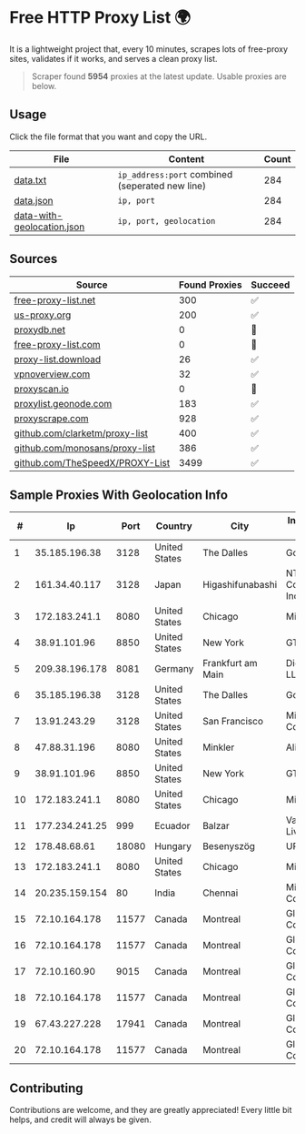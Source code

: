 
# Free HTTP Proxy List 🌍

It is a lightweight project that, every 10 minutes, scrapes lots of free-proxy sites, validates if it works, and serves a clean proxy list.


> Scraper found **5954** proxies at the latest update. Usable proxies are below.

## Usage

Click the file format that you want and copy the URL.


|File|Content|Count|
|----|-------|-----|
|[data.txt](https://raw.githubusercontent.com/themiralay/Proxy-List-World/master/data.txt)|`ip_address:port` combined (seperated new line)|284|
|[data.json](https://raw.githubusercontent.com/themiralay/Proxy-List-World/master/data.json)|`ip, port`|284|
|[data-with-geolocation.json](https://raw.githubusercontent.com/themiralay/Proxy-List-World/master/data-with-geolocation.json)|`ip, port, geolocation`|284|

## Sources

|Source|Found Proxies|Succeed|
|------|-------------|-------|
|[free-proxy-list.net](https://free-proxy-list.net)|300|✅|
|[us-proxy.org](https://www.us-proxy.org)|200|✅|
|[proxydb.net](http://proxydb.net)|0|🚫|
|[free-proxy-list.com](https://free-proxy-list.com/?page=&port=&type%5B%5D=http&type%5B%5D=https&up_time=0&search=Search)|0|🚫|
|[proxy-list.download](https://www.proxy-list.download/HTTP)|26|✅|
|[vpnoverview.com](https://vpnoverview.com/privacy/anonymous-browsing/free-proxy-servers)|32|✅|
|[proxyscan.io](https://www.proxyscan.io)|0|🚫|
|[proxylist.geonode.com](https://proxylist.geonode.com/api/proxy-list?limit=300&page=1&sort_by=lastChecked&sort_type=desc&protocols=http,https)|183|✅|
|[proxyscrape.com](https://api.proxyscrape.com/v2/?request=displayproxies&protocol=http&timeout=10000&country=all&ssl=all&anonymity=all)|928|✅|
|[github.com/clarketm/proxy-list](https://raw.githubusercontent.com/clarketm/proxy-list/master/proxy-list-raw.txt)|400|✅|
|[github.com/monosans/proxy-list](https://raw.githubusercontent.com/monosans/proxy-list/main/proxies/http.txt)|386|✅|
|[github.com/TheSpeedX/PROXY-List](https://raw.githubusercontent.com/TheSpeedX/PROXY-List/master/http.txt)|3499|✅|


## Sample Proxies With Geolocation Info

|#|Ip|Port|Country|City|Internet Service Provider|
|-|--|----|-------|----|-------------------------|
|1|35.185.196.38|3128|United States|The Dalles|Google LLC|
|2|161.34.40.117|3128|Japan|Higashifunabashi|NTT PC Communications, Inc.|
|3|172.183.241.1|8080|United States|Chicago|Microsoft|
|4|38.91.101.96|8850|United States|New York|GTHost|
|5|209.38.196.178|8081|Germany|Frankfurt am Main|DigitalOcean, LLC|
|6|35.185.196.38|3128|United States|The Dalles|Google LLC|
|7|13.91.243.29|3128|United States|San Francisco|Microsoft Corporation|
|8|47.88.31.196|8080|United States|Minkler|Alibaba.com LLC|
|9|38.91.101.96|8850|United States|New York|GTHost|
|10|172.183.241.1|8080|United States|Chicago|Microsoft|
|11|177.234.241.25|999|Ecuador|Balzar|Vasquez Burgos Livington|
|12|178.48.68.61|18080|Hungary|Besenyszög|UPC|
|13|172.183.241.1|8080|United States|Chicago|Microsoft|
|14|20.235.159.154|80|India|Chennai|Microsoft Corporation|
|15|72.10.164.178|11577|Canada|Montreal|GloboTech Communications|
|16|72.10.164.178|11577|Canada|Montreal|GloboTech Communications|
|17|72.10.160.90|9015|Canada|Montreal|GloboTech Communications|
|18|72.10.164.178|11577|Canada|Montreal|GloboTech Communications|
|19|67.43.227.228|17941|Canada|Montreal|GloboTech Communications|
|20|72.10.164.178|11577|Canada|Montreal|GloboTech Communications|



## Contributing

Contributions are welcome, and they are greatly appreciated! Every
little bit helps, and credit will always be given.

